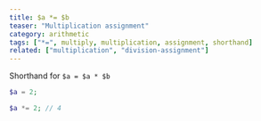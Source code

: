 ```yaml
---
title: $a *= $b
teaser: "Multiplication assignment"
category: arithmetic
tags: ["*=", multiply, multiplication, assignment, shorthand]
related: ["multiplication", "division-assignment"]
---
```


Shorthand for `$a = $a * $b`

```php
$a = 2;

$a *= 2; // 4
```
